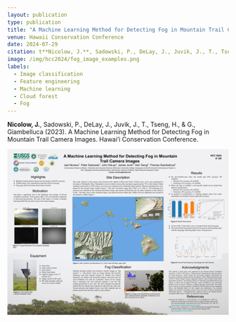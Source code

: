 ```yaml
---
layout: publication
type: publication
title: "A Machine Learning Method for Detecting Fog in Mountain Trail Camera Images"
venue: Hawaii Conservation Conference
date: 2024-07-29
citation: t**Nicolow, J.**, Sadowski, P., DeLay, J., Juvik, J., T., Tseng, H., & G., Giambelluca (2023)
image: /img/hcc2024/fog_image_examples.png
labels:
  - Image classification
  - Feature engineering
  - Machine learning
  - Cloud forest
  - Fog
---
```



**Nicolow, J.**, Sadowski, P., DeLay, J., Juvik, J., T., Tseng, H., & G., Giambelluca (2023). A Machine Learning Method for Detecting Fog in Mountain Trail Camera Images. Hawai‘i Conservation Conference.

<img class="img-fluid" src="../img/hcc2024/hcc2024.png">


